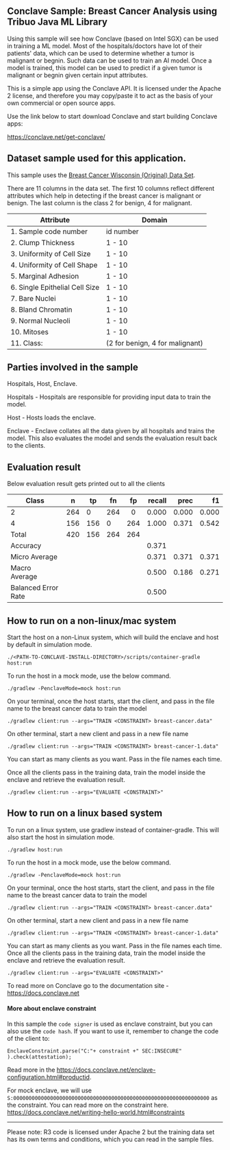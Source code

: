 ## Conclave Sample: Breast Cancer Analysis using Tribuo Java ML Library

Using this sample will see how Conclave (based on Intel SGX) can be used in training a ML model.
Most of the hospitals/doctors have lot of their patients' data, which can be used to determine whether a tumor is malignant or begnin.
Such data can be used to train an AI model. Once a model is trained, this model can be used to predict if a given tumor is malignant
or begnin given certain input attributes.

This is a simple app using the Conclave API. It is licensed under the Apache 2 license, and therefore you may
copy/paste it to act as the basis of your own commercial or open source apps.

Use the link below to start download Conclave and start building Conclave apps:

https://conclave.net/get-conclave/

##  Dataset sample used for this application.
This sample uses the [Breast Cancer Wisconsin (Original) Data Set](https://archive.ics.uci.edu/ml/datasets/breast+cancer+wisconsin+(original)).

There are 11 columns in the data set. The first 10 columns reflect different attributes which help in detecting
if the breast cancer is malignant or benign. The last column is the class 2 for benign, 4 for malignant.


|Attribute                       |  Domain
---------------------------------|-----------
|1. Sample code number           | id number
|2. Clump Thickness              | 1 - 10
|3. Uniformity of Cell Size      | 1 - 10
|4. Uniformity of Cell Shape     | 1 - 10
|5. Marginal Adhesion            | 1 - 10
|6. Single Epithelial Cell Size  | 1 - 10
|7. Bare Nuclei                  | 1 - 10
|8. Bland Chromatin              | 1 - 10
|9. Normal Nucleoli              | 1 - 10
|10. Mitoses                     | 1 - 10
|11. Class:                      | (2 for benign, 4 for malignant)

## Parties involved in the sample
Hospitals, Host, Enclave.

Hospitals - Hospitals are responsible for providing input data to train the model.

Host - Hosts loads the enclave.

Enclave - Enclave collates all the data given by all hospitals and trains the model. This also evaluates the model and
sends the evaluation result back to the clients.

## Evaluation result
Below evaluation result gets printed out to all the clients

| Class        | n           | tp  |fn    |fp    | recall           | prec  |f1 |
| ------------- |-------------  | -----|------------- |:-------------:| -----:|-----:|-----:|
| 2      | 264    |     0       |   264        |    0        | 0.000       |0.000          |   0.000 |
|4                    |          156 |        156   |        0     |    264    |   1.000   |    0.371 |      0.542|
Total                   |      420       |  156       |  264       |  264|
Accuracy         | | | | |                                                          0.371
Micro Average            | | | | |                                                     0.371   |    0.371   |    0.371|
Macro Average                        | | | | |                                         0.500   |     0.186    |    0.271| 
Balanced Error Rate        | | | | |                                                   0.500

## How to run on a non-linux/mac system

Start the host on a non-Linux system, which will build the enclave and host by default in simulation mode.

    ./<PATH-TO-CONCLAVE-INSTALL-DIRECTORY>/scripts/container-gradle host:run

To run the host in a mock mode, use the below command.

    ./gradlew -PenclaveMode=mock host:run

On your terminal, once the host starts, start the client, and pass in the file name to the breast cancer data to train the model

    ./gradlew client:run --args="TRAIN <CONSTRAINT> breast-cancer.data"

On other terminal, start a new client and pass in a new file name

    ./gradlew client:run --args="TRAIN <CONSTRAINT> breast-cancer-1.data"

You can start as many clients as you want. Pass in the file names each time. 

Once all the clients pass in the training data, train the model inside the enclave and retrieve the evaluation result.

    ./gradlew client:run --args="EVALUATE <CONSTRAINT>"

## How to run on a linux based system

To run on a linux system, use gradlew instead of container-gradle. This will also start the host in simulation mode.

    ./gradlew host:run

To run the host in a mock mode, use the below command.

    ./gradlew -PenclaveMode=mock host:run

On your terminal, once the host starts, start the client, and pass in the file name to the breast cancer data to train the model

    ./gradlew client:run --args="TRAIN <CONSTRAINT> breast-cancer.data"

On other terminal, start a new client and pass in a new file name

    ./gradlew client:run --args="TRAIN <CONSTRAINT> breast-cancer-1.data"

You can start as many clients as you want. Pass in the file names each time. 
Once all the clients pass in the training data, train the model inside the enclave and retrieve the evaluation result.

    ./gradlew client:run --args="EVALUATE <CONSTRAINT>"

To read more on Conclave go to the documentation site - https://docs.conclave.net


#### More about enclave constraint
In this sample the `code signer` is used as enclave constraint, but you can also use the `code hash`. If you want to use it, remember to change the code of the client to:

`EnclaveConstraint.parse("C:"+ constraint +" SEC:INSECURE" ).check(attestation);`

Read more in the https://docs.conclave.net/enclave-configuration.html#productid.

For mock enclave, we will use `S:0000000000000000000000000000000000000000000000000000000000000000` as the constraint.
You can read more on the constraint here.
https://docs.conclave.net/writing-hello-world.html#constraints

---
Please note:
R3 code is licensed under Apache 2 but the training data set has its own terms and conditions, which you can read in the
sample files.
